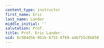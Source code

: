 ```yaml
---
content_type: instructor
first_name: Eric
last_name: Lander
middle_initial: ''
salutation: Prof.
title: Prof. Eric Lander
uid: 8c984d5b-9b1b-6755-8f69-a4b755c0b858
---
```

